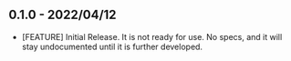 ## 0.1.0  - 2022/04/12

* [FEATURE] Initial Release. It is not ready for use. No specs, and it will stay undocumented until it is further developed.
